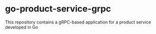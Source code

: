 # go-product-service-grpc
This repository contains a gRPC-based application for a product service developed in Go
